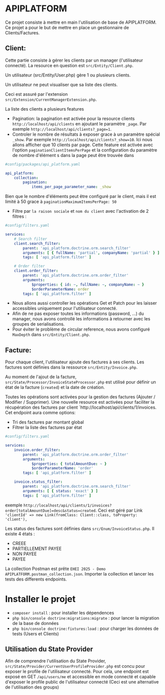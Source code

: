 # APIPLATFORM

Ce projet consiste à mettre en main l'utilisation de base de APIPLATFORM. Ce projet a pour le but de mettre en place un
gestionnaire de Clients/Factures.

## Client:

Cette partie consiste à gérer les clients par un manager (l'utilisateur connecté). La resource en question est
`src/Entity/Client.php`.

Un utilisateur (src/Entity/User.php) gère 1 ou plusieurs clients.

Un utilisateur ne peut visualiser que sa liste des clients.

Ceci est assuré par l'extension `src/Extension/CurrentManagerExtension.php`.

La liste des clients a plusieurs features

- Pagination: la pagination est activée pour la resource clients `http://localhost/api/clients` en ajoutant le paramètre
  `_page`. Par exemple `http://localhost/api/clients?_page=1`.
- Controler le nombre de résultats à exposer grace à un paramètre spécial `_show`. Par exemple
  `http://localhost/api/clients?_show=10`. Ici nous allons afficher que 10 clients par page. Cette feature est activée
  avec l'option `paginationClientItemsPerPage` et la configuration du paramètre de nombre d'élément s dans la page peut
  être trouvée dans

```yaml
#config/packages/api_platform.yaml

api_platform:
    collection:
        pagination:
            items_per_page_parameter_name: _show
```

Bien que le nombre d'éléments peut être configuré par le client, mais il est limité à 50 grace à
`paginationMaximumItemsPerPage: 50`

- Filtre par `la raison sociale` et `nom du client` avec l'activation de 2 filtres :

```yaml
#config/filters.yaml

services:
    # Search filter
    client.search_filter:
        parent: 'api_platform.doctrine.orm.search_filter'
        arguments: [ { fullName: 'partial', companyName: 'partial' } ]
        tags: [ 'api_platform.filter' ]

    # Order filter
    client.order_filter:
        parent: 'api_platform.doctrine.orm.order_filter'
        arguments:
            $properties: { id: ~, fullName: ~, companyName: ~ }
            $orderParameterName: order
        tags: [ 'api_platform.filter' ]
```

- Nous allons aussi controller les opérations Get et Patch pour les laisser accessibles uniquement pour l'utilisateur
  connecté.
- Afin de ne pas exposer toutes les informations (password, ...) du manager, nous avons controllé les informations à
  retourner avec les groupes de serialisations.
- Pour éviter le problème de circular reference, nous avons configuré `MaxDepth` dans `src/Entity/Client.php`.

## Facture:

Pour chaque client, l'utilisateur ajoute des factures à ses clients. Les factures sont définies dans la ressource
`src/Entity/Invoice.php`.

Au moment de l'ajout de la facture, `src/State/Processor/InvoiceStateProcessor.php` est utilisé pour définir un état de
la facture (`created`) et la date de création.

Toutes les opérations sont activées pour la gestion des factures (Ajouter / Modifier / Supprimer). Une nouvelle resource
est activées pour faciliter la récupération des factures par client `http://localhost/api/clients/1/invoices. Cet
endpoint aura comme options:

- Tri des factures par montant global
- Filtrer la liste des factures par état

```yaml
#config/filters.yaml

services:
    invoice.order_filter:
        parent: 'api_platform.doctrine.orm.order_filter'
        arguments:
            $properties: { totalAmountDue: ~ }
            $orderParameterName: 'order'
        tags: [ 'api_platform.filter' ]

    invoice.status_filter:
        parent: 'api_platform.doctrine.orm.search_filter'
        arguments: [ { status: 'exact' } ]
        tags: [ 'api_platform.filter' ]

```

exemple `http://localhost/api/clients/1/invoices?order[totalAmountDue]=desc&status=created`. Ceci est géré par Link
`'clientId' => new Link(fromClass: Client::class, toProperty: 'client'),`

Les status des factures sont définies dans `src/Enum/InvoiceStatus.php`. Il existe 4 états :

- CREEE
- PARTIELLEMENT PAYEE
- NON PAYEE
- PAYEE

La collection Postman est prête `EHEI 2025 - Demo APIPLATFORM.postman_collection.json`. Importer la collection et lancer les
tests des differents endpoints.

# Installer le projet

- `composer install` : pour installer les dépendences
- `php bin/console doctrine:migrations:migrate` : pour lancer la migration de la base de données
- `php bin/console doctrine:fixtures:load` : pour charger les données de tests (Users et Clients)

## Utilisation du State Provider

Afin de comprendre l'utilisation du State Provider, `src/State/Provider/CurrentUserProfileProvider.php` est concu pour
exposer le profile de l'utilisateur connecté. Pour cela, une endpoint est exposé en GET `/api/users/me` et accessible en
mode connecté et capable d'exposer le profile public de l'utilisateur connecté (Ceci est une alternative de
l'utilisation des groups)